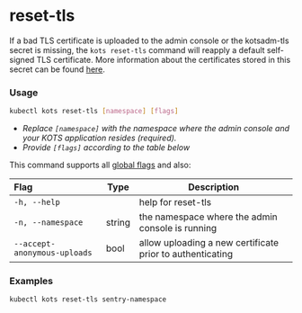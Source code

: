 # reset-tls

If a bad TLS certificate is uploaded to the admin console or the kotsadm-tls secret is missing, the `kots reset-tls` command will reapply a default self-signed TLS certificate.
More information about the certificates stored in this secret can be found [here](https://kurl.sh/docs/install-with-kurl/setup-tls-certs).

### Usage
```bash
kubectl kots reset-tls [namespace] [flags]
```
* _Replace `[namespace]` with the namespace where the admin console and your KOTS application resides (required)._
* _Provide `[flags]` according to the table below_

This command supports all [global flags](kots-cli-global-flags) and also:


| Flag                 | Type | Description |
|:----------------------|------|-------------|
| `-h, --help`   |          |  help for reset-tls |
| `-n, --namespace`| string |     the namespace where the admin console is running |
| `--accept-anonymous-uploads`| bool |    allow uploading a new certificate prior to authenticating |

### Examples
```bash
kubectl kots reset-tls sentry-namespace
